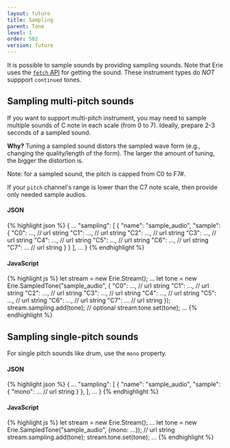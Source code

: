 ```yaml
---
layout: future
title: Sampling
parent: Tone
level: 1
order: 502
version: future
---
```


It is possible to sample sounds by providing sampling sounds.
Note that Erie uses the [`fetch` API](https://developer.mozilla.org/en-US/docs/Web/API/Fetch_API) for getting the sound.
These instrument types do *NOT* suppport `continued` tones.

## Sampling multi-pitch sounds

If you want to support multi-pitch instrument, you may need to sample multiple sounds of C note in each scale (from 0 to 7).
Ideally, prepare 2-3 seconds of a sampled sound.

**Why?** Tuning a sampled sound distors the sampled wave form (e.g., changing the quality/length of the form).
The larger the amount of tuning, the bigger the distortion is.

Note: for a sampled sound, the pitch is capped from C0 to F7#.

If your `pitch` channel's range is lower than the C7 note scale, then provide only needed sample audios.

<code-groups>
<code-group>
<h4>JSON</h4>
{% highlight json %}
{
  ...
  "sampling": [
    {
      "name": "sample_audio",
      "sample": {
        "C0": ..., // url string
        "C1": ..., // url string
        "C2": ..., // url string
        "C3": ..., // url string
        "C4": ..., // url string
        "C5": ..., // url string
        "C6": ..., // url string
        "C7": ... // url string
      }
    }
  ],
  ...
}
{% endhighlight %}
</code-group>
<code-group>
<h4>JavaScript</h4>
{% highlight js %}
let stream = new Erie.Stream();
...
let tone = new Erie.SampledTone("sample_audio", {
  "C0": ..., // url string
  "C1": ..., // url string
  "C2": ..., // url string
  "C3": ..., // url string
  "C4": ..., // url string
  "C5": ..., // url string
  "C6": ..., // url string
  "C7": ... // url string
});
stream.sampling.add(tone); // optional
stream.tone.set(tone);
...
{% endhighlight %}
</code-group>
</code-groups>

## Sampling single-pitch sounds

For single pitch sounds like drum, use the `mono` property.

<code-groups>
<code-group>
<h4>JSON</h4>
{% highlight json %}
{
  ...
  "sampling": [
    {
      "name": "sample_audio",
      "sample": {
        "mono": ...  // url string
      }
    },
  ],
  ...
}
{% endhighlight %}
</code-group>
<code-group>
<h4>JavaScript</h4>
{% highlight js %}
let stream = new Erie.Stream();
...
let tone = new Erie.SampledTone("sample_audio", {mono: ...}); // url string
stream.sampling.add(tone);
stream.tone.set(tone);
...
{% endhighlight %}
</code-group>
</code-groups>

